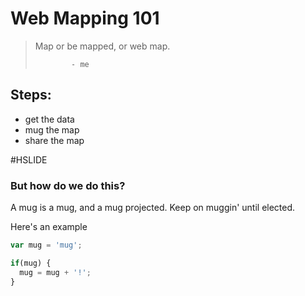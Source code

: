 

# Web Mapping 101

>Map or be mapped, or web map.
>
>             - me

## Steps:

* get the data
* mug the map
* share the map

#HSLIDE

### But how do we do this?

A mug is a mug, and a mug projected. Keep on muggin' until elected.

Here's an example

```javascript
var mug = 'mug';

if(mug) {
  mug = mug + '!';
}
```